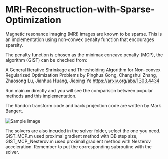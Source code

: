# MRI-Reconstruction-with-Sparse-Optimization
Magnetic resonance imaging (MRI) images are known to be sparse. This is an implementation using non-convex penalty function that encourages sparsity.

The penalty function is chosen as the minimax concave penalty (MCP), the algorithm (GIST) can be checked from:

A General Iterative Shrinkage and Thresholding Algorithm for Non-convex Regularized Optimization Problems by Pinghua Gong, Changshui Zhang, Zhaosong Lu, Jianhua Huang, Jieping Ye https://arxiv.org/abs/1303.4434

Run main.m directly and you will see the comparison between popular methods and this implementation.

The Randon transform code and back projection code are written by Mark Bangert.

![Sample Image](https://github.com/EvanZhuang/MRI-Reconstruction-with-Sparse-Optimization/blob/master/4v4.jpg)

The solvers are also incuded in the solver folder, select the one you need. GIST_MCP.m used proximal gradient method with BB step size, GIST_MCP_Nesterov.m used proximal gradient method with Nesterov acceleration. Remember to put the corresponding subroutine with the solver.
